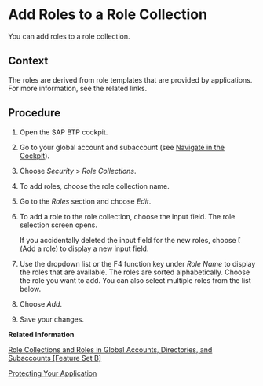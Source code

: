 <!-- loioe3130fb95aa64970b07d4dc65b24df1a -->

<link rel="stylesheet" type="text/css" href="../css/sap-icons.css"/>

# Add Roles to a Role Collection

You can add roles to a role collection.



## Context

The roles are derived from role templates that are provided by applications. For more information, see the related links.



## Procedure

1.  Open the SAP BTP cockpit.

2.  Go to your global account and subaccount \(see [Navigate in the Cockpit](navigate-in-the-cockpit-0874895.md)\).

3.  Choose *Security* \> *Role Collections*.

4.  To add roles, choose the role collection name.

5.  Go to the *Roles* section and choose *Edit*.

6.  To add a role to the role collection, choose the input field. The role selection screen opens.

    If you accidentally deleted the input field for the new roles, choose <span class="SAP-icons"></span> \(Add a role\) to display a new input field.

7.  Use the dropdown list or the F4 function key under *Role Name* to display the roles that are available. The roles are sorted alphabetically. Choose the role you want to add. You can also select multiple roles from the list below.

8.  Choose *Add*.

9.  Save your changes.


**Related Information**  


[Role Collections and Roles in Global Accounts, Directories, and Subaccounts \[Feature Set B\]](../10_concepts/role-collections-and-roles-in-global-accounts-directories-and-subaccounts-feature-set-b-0039cf0.md "In the cloud management tools feature set B, SAP BTP provides a set of role collections to set up administrator access to your global account and subaccounts.")

[Protecting Your Application](../30_development/protecting-your-application-7c5c565.md "Developers create authorization information for business users in their environment; this information is deployed in an application and made available to administrators who complete the authorization setup and assign the authorizations to business users.")

